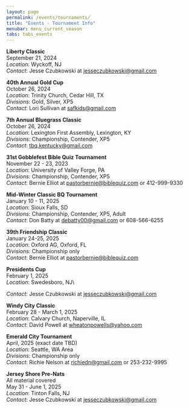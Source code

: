 ```yaml
---
layout: page
permalink: /events/tournaments/
title: "Events - Tournament Info"
menubar: menu_current_season
tabs: tabs_events
---
```


**Liberty Classic**\
September 21, 2024\
_Location_: Wyckoff, NJ\
_Contact_: Jesse Czubkowski at [jesseczubkowski@gmail.com](mailto:jesseczubkowski@gmail.com)

**40th Annual Gold Cup**\
October 26, 2024\
_Location_: Trinity Church, Cedar Hill, TX\
_Divisions_: Gold, Silver, XP5\
_Contact_: Lori Sullivan at [safkids@gmail.com](mailto:safkids@gmail.com)

**7th Annual Bluegrass Classic**\
October 26, 2024\
_Location_: Lexington First Assembly, Lexington, KY\
_Divisions_: Championship, Contender, XP5\
_Contact_: [tbq.kentucky@gmail.com](mailto:tbq.kentucky@gmail.com)

**31st Gobblefest Bible Quiz Tournament**\
November 22 - 23, 2023\
_Location_: University of Valley Forge, PA\
_Divisions_: Championship, Contender, XP5\
_Contact_: Bernie Elliot at [pastorbernie@biblequiz.com](mailto:pastorbernie@biblequiz.com) or 412-999-9330

**Mid-Winter Classic BQ Tournament**\
January 10 - 11, 2025\
_Location_: Sioux Falls, SD\
_Divisions_: Championship, Contender, XP5, Adult\
_Contact_: Don Batty at [debatty00@gmail.com](mailto:debatty00@gmail.com) or 608-566-6255

**39th Friendship Classic**\
January 24-25, 2025\
_Location_: Oxford AG, Oxford, FL\
_Divisions_: Championship only\
_Contact_: Bernie Elliot at [pastorbernie@biblequiz.com](mailto:pastorbernie@biblequiz.com)

<!-- **Razorback XP5 Invitational**\
February 3, 2025\
*Location*: First Assembly of God, 2466 US-65, Clinton, Arkansas, 72031\
*Contact*: Johnny Hunter at [arkansastbq@outlook.com](mailto:arkansastbq@outlook.com) or 574-214-5166 -->

**Presidents Cup**\
February 1, 2025\
_Location_: Swedesboro, NJ\

<!-- _Divisions_: Championship, Contender\ -->

_Contact_: Jesse Czubkowski at [jesseczubkowski@gmail.com](mailto:jesseczubkowski@gmail.com)

**Windy City Classic**\
February 28 - March 1, 2025\
_Location_: Calvary Church, Naperville, IL\
_Contact_: David Powell at [wheatonpowells@yahoo.com](mailto:wheatonpowells@yahoo.com)

**Emerald City Tournament**\
April, 2025 (exact date TBD)\
_Location_: Seattle, WA Area\
_Divisions_: Championship only\
_Contact_: Richie Nelson at [richiedn@gmail.com](mailto:richiedn@gmail.com) or 253-232-9995

**Jersey Shore Pre-Nats**\
All material covered\
May 31 - June 1, 2025\
_Location_: Tinton Falls, NJ\
_Contact_: Jesse Czubkowski at [jesseczubkowski@gmail.com](mailto:jesseczubkowski@gmail.com)
